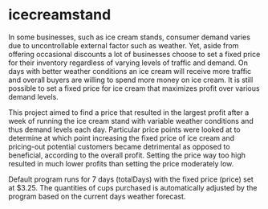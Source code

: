 # icecreamstand



In some businesses, such as ice cream stands, consumer demand varies due to uncontrollable external factor such as weather. Yet, aside from offering occasional discounts a lot of businesses choose to set a fixed price for their inventory regardless of varying levels of traffic and demand. On days with better weather conditions an ice cream will receive more traffic and overall buyers are willing to spend more money on ice cream. It is still possible to set a fixed price for ice cream that maximizes profit over various demand levels. 

This project aimed to find a price that resulted in the largest profit after a week of running the ice cream stand with variable weather conditions and thus demand levels each day. Particular price points were looked at to determine at which point increasing the fixed price of ice cream and pricing-out potential customers became detrimental as opposed to beneficial, according to the overall profit. Setting the price way too high resulted in much lower profits than setting the price moderately low.

Default program runs for 7 days (totalDays) with the fixed price (price) set at $3.25. The quantities of cups purchased is automatically adjusted by the program based on the current days weather forecast. 
